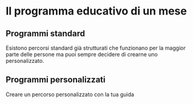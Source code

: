 # Il programma educativo di un mese

## Programmi standard 


Esistono percorsi standard già strutturati che funzionano per la maggior parte delle persone ma puoi sempre decidere di crearne uno personalizzato.


## Programmi personalizzati

Creare un percorso personalizzato con la tua guida
<!--stackedit_data:
eyJoaXN0b3J5IjpbOTI0OTU3MTRdfQ==
-->